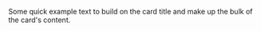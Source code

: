 <p className="card-text">
              Some quick example text to build on the card title and make up the bulk of the card's content.
            </p>